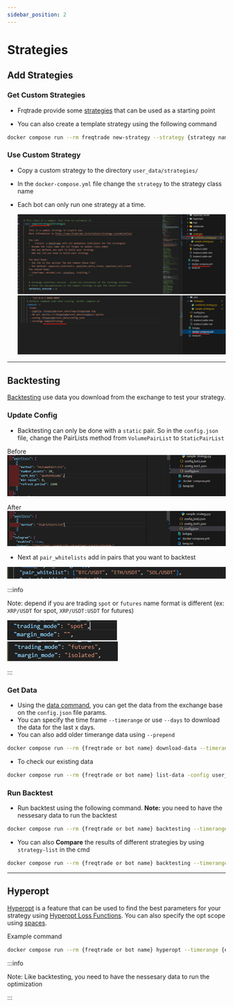 ```yaml
---
sidebar_position: 2
---
```


# Strategies

## Add Strategies

### Get Custom Strategies

- Frqtrade provide some [strategies](https://github.com/freqtrade/freqtrade-strategies/tree/main/user_data/strategies) that can be used as a starting point

- You can also create a template strategy using the following command

```bash
docker compose run --rm freqtrade new-strategy --strategy {strategy name} --template {minimal or any template name}
```

### Use Custom Strategy

- Copy a custom strategy to the directory `user_data/strategies/`
- In the `docker-compose.yml` file change the `strategy` to the strategy class name
- Each bot can only run one strategy at a time.

  ![strategy](img/image5.png)
  ![strategy](img/image6.png)

---

## Backtesting

[Backtesting](https://www.freqtrade.io/en/2024.11/backtesting/#starting-balance) use data you download from the exchange to test your strategy.

### Update Config

- Backtesting can only be done with a `static` pair. So in the `config.json` file, change the PairLists method from `VolumePairList` to `StaticPairList`

Before
![before](img/image14.png)

After
![after](img/image15.png)

- Next at `pair_whitelists` add in pairs that you want to backtest

![backtest](img/image16.png)

:::info

Note: depend if you are trading `spot` or `futures` name format is different (ex: `XRP/USDT` for spot, `XRP/USDT:USDT` for futures)

![spot](img/image18.png)
![futures](img/image17.png)

:::

### Get Data

- Using the [data command](https://www.freqtrade.io/en/2024.11/data-download/), you can get the data from the exchange base on the `config.json` file params.
- You can specify the time frame `--timerange` or use `--days` to download the data for the last x days.
- You can also add older timerange data using `--prepend`

```bash
docker compose run --rm {freqtrade or bot name} download-data --timerange {ex: 20240201}-{empty = current} --timeframe 5m {more timeframe = 1m, 5m, 15m, 30m, 1h, 4h, 1d}
```

- To check our existing data

```bash
docker compose run --rm {freqtrade or bot name} list-data -config user_data/{`config.json` name} --show-timerange
```

### Run Backtest

- Run backtest using the following command. **Note:** you need to have the nessesary data to run the backtest

```bash
docker compose run --rm {freqtrade or bot name} backtesting --timerange {ex: 20240201}-{empty = current} --strategy {strategy name} --config user_data/{`config.json` name} --timeframe {timeframe specific} --export none --cache none
```

- You can also **Compare** the results of different strategies by using `strategy-list` in the cmd

```bash
docker compose run --rm {freqtrade or bot name} backtesting --timerange {ex: 20240201}-{empty = current} --strategy-list {strategy name} {more strategy names} --timeframe {timeframe specific} --max-open-trades {number of trades} --export none --cache none
```

---

## Hyperopt

[Hyperopt](https://www.freqtrade.io/en/2024.11/hyperopt/#execute-hyperopt-with-different-historical-data-source) is a feature that can be used to find the best parameters for your strategy using [Hyperopt Loss Functions](https://www.freqtrade.io/en/2024.11/hyperopt/#loss-functions). You can also specify the opt scope using [spaces](https://www.freqtrade.io/en/2024.11/hyperopt/#running-hyperopt-with-smaller-search-space).

Example command

```bash
docker compose run --rm {freqtrade or bot name} hyperopt --timerange {ex: 20240201}-{empty = current} --strategy {strategy name} --config user_data/{`config.json` name} --hyperopt-loss {loss function name} --i {timeframe specific} --e {number of runs} --j {number of cpu cores - DONT use max} --spaces {space name - ex: all buy sell...}
```

:::info

Note: Like backtesting, you need to have the nessesary data to run the optimization

:::
